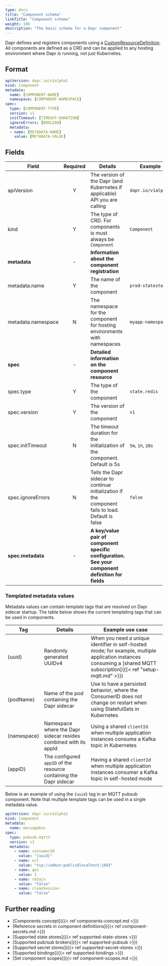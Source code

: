 ```yaml
---
type: docs
title: "Component schema"
linkTitle: "Component schema"
weight: 100
description: "The basic schema for a Dapr component"
---
```


Dapr defines and registers components using a [CustomResourceDefinition](https://kubernetes.io/docs/tasks/extend-kubernetes/custom-resources/custom-resource-definitions/). All components are defined as a CRD and can be applied to any hosting environment where Dapr is running, not just Kubernetes.

## Format

```yaml
apiVersion: dapr.io/v1alpha1
kind: Component
metadata:
  name: [COMPONENT-NAME]
  namespace: [COMPONENT-NAMESPACE]
spec:
  type: [COMPONENT-TYPE]
  version: v1
  initTimeout: [TIMEOUT-DURATION]
  ignoreErrors: [BOOLEAN]
  metadata:
  - name: [METADATA-NAME]
    value: [METADATA-VALUE]
```

## Fields

| Field              | Required | Details | Example |
|--------------------|:--------:|---------|---------|
| apiVersion         | Y        | The version of the Dapr (and Kubernetes if applicable) API you are calling | `dapr.io/v1alpha1`
| kind               | Y        | The type of CRD. For components is must always be `Component` | `Component`
| **metadata**       | -        | **Information about the component registration** |
| metadata.name      | Y        | The name of the component | `prod-statestore`
| metadata.namespace | N        | The namespace for the component for hosting environments with namespaces | `myapp-namespace`
| **spec**           | -        | **Detailed information on the component resource**
| spec.type          | Y        | The type of the component | `state.redis`
| spec.version       | Y        | The version of the component | `v1`
| spec.initTimeout   | N        | The timeout duration for the initialization of the component. Default is 5s  | `5m`, `1h`, `20s`
| spec.ignoreErrors  | N        | Tells the Dapr sidecar to continue initialization if the component fails to load. Default is false  | `false`
| **spec.metadata**  | -        | **A key/value pair of component specific configuration. See your component definition for fields**|

### Templated metadata values

Metadata values can contain template tags that are resolved on Dapr sidecar startup. The table below shows the current templating tags that can be used in components.

| Tag         | Details                                                            | Example use case                                                                                                                                                       |
|-------------|--------------------------------------------------------------------|------------------------------------------------------------------------------------------------------------------------------------------------------------------------|
| {uuid}      | Randomly generated UUIDv4                                          | When you need a unique identifier in self-hosted mode; for example, multiple application instances consuming a [shared MQTT subscription]({{< ref "setup-mqtt.md" >}}) |
| {podName}   | Name of the pod containing the Dapr sidecar                        | Use to have a persisted behavior, where the ConsumerID does not change on restart when using StatefulSets in Kubernetes                                                |
| {namespace} | Namespace where the Dapr sidecar resides combined with its appId   | Using a shared `clientId` when multiple application instances consume a Kafka topic in Kubernetes                                                                      |
| {appID}     | The configured `appID` of the resource containing the Dapr sidecar | Having a shared `clientId` when multiple application instances consumer a Kafka topic in self-hosted mode                                                              |

Below is an example of using the `{uuid}` tag in an MQTT pubsub component. Note that multiple template tags can be used in a single metadata value.

```yaml
apiVersion: dapr.io/v1alpha1
kind: Component
metadata:
  name: messagebus
spec:
  type: pubsub.mqtt3
  version: v1
  metadata:
    - name: consumerID
      value: "{uuid}"
    - name: url
      value: "tcp://admin:public@localhost:1883"
    - name: qos
      value: 1
    - name: retain
      value: "false"
    - name: cleanSession
      value: "false"
```

## Further reading
- [Components concept]({{< ref components-concept.md >}})
- [Reference secrets in component definitions]({{< ref component-secrets.md >}})
- [Supported state stores]({{< ref supported-state-stores >}})
- [Supported pub/sub brokers]({{< ref supported-pubsub >}})
- [Supported secret stores]({{< ref supported-secret-stores >}})
- [Supported bindings]({{< ref supported-bindings >}})
- [Set component scopes]({{< ref component-scopes.md >}})
